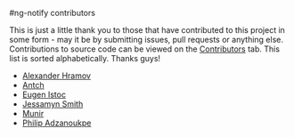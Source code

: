 #ng-notify contributors

This is just a little thank you to those that have contributed to this project in some form - may it be by submitting issues, pull requests or anything else.  Contributions to source code can be viewed on the [Contributors](https://github.com/matowens/ng-notify/graphs/contributors) tab.  This list is sorted alphabetically.  Thanks guys!

- [Alexander Hramov](https://github.com/fduch2k)
- [Antch](https://github.com/antch)
- [Eugen Istoc](https://github.com/genu)
- [Jessamyn Smith](https://github.com/jessamynsmith)
- [Munir](https://github.com/mgoku)
- [Philip Adzanoukpe](https://github.com/epigos)
